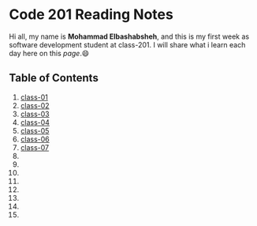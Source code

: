 # Code 201 Reading Notes
Hi all, my name is **Mohammad Elbashabsheh**, and this is my first week as software development student at class-201.
I will share what i learn each day here on this *page*.:smile:

## Table of Contents

1. [class-01](https://mobash96.github.io/Reading-notes-201/class-01) 
2. [class-02](https://mobash96.github.io/Reading-notes-201/class-02) 
3. [class-03](https://mobash96.github.io/Reading-notes-201/class-03) 
4. [class-04](https://mobash96.github.io/Reading-notes-201/class-04) 
5. [class-05](https://mobash96.github.io/Reading-notes-201/class-05) 
6. [class-06](https://mobash96.github.io/Reading-notes-201/class-06) 
7. [class-07](https://mobash96.github.io/Reading-notes-201/class-07) 
8. []() 
9. []() 
10. []() 
11. []() 
12. []() 
13. []() 
14. []() 
15. []() 


